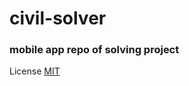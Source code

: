 # civil-solver
### mobile app repo of solving project
License [MIT](https://tlo.mit.edu/learn-about-intellectual-property/software-and-open-source-licensing)